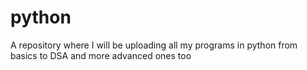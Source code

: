 # python
A repository where I will be uploading all my programs in python from basics to DSA and more advanced ones too
